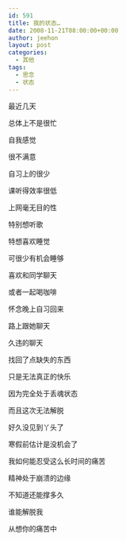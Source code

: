 ```yaml
---
id: 591
title: 我的状态…
date: 2008-11-21T08:00:00+00:00
author: jeehon
layout: post
categories:
  - 其他
tags:
  - 思念
  - 状态
---
```

最近几天
  
总体上不是很忙
  
自我感觉
  
很不满意
  
自习上的很少
  
课听得效率很低
  
上网毫无目的性
  
特别想听歌
  
特想喜欢睡觉
  
可很少有机会睡够
  
喜欢和同学聊天
  
或者一起喝咖啡
  
怀念晚上自习回来
  
路上跟她聊天
  
久违的聊天
  
找回了点缺失的东西
  
只是无法真正的快乐
  
因为完全处于丢魂状态
  
而且这次无法解脱
  
好久没见到丫头了
  
寒假前估计是没机会了
  
我如何能忍受这么长时间的痛苦
  
精神处于崩溃的边缘
  
不知道还能撑多久
  
谁能解脱我
  
从想你的痛苦中